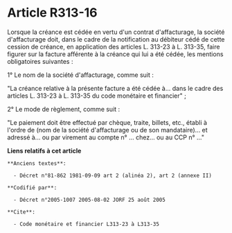 # Article R313-16

Lorsque la créance est cédée en vertu d'un contrat d'affacturage, la société d'affacturage doit, dans le cadre de la
notification au débiteur cédé de cette cession de créance, en application des articles L. 313-23 à L. 313-35, faire figurer
sur la facture afférente à la créance qui lui a été cédée, les mentions obligatoires suivantes :

1° Le nom de la société d'affacturage, comme suit :

"La créance relative à la présente facture a été cédée à... dans le cadre des articles L. 313-23 à L. 313-35 du code
monétaire et financier" ;

2° Le mode de règlement, comme suit :

"Le paiement doit être effectué par chèque, traite, billets, etc., établi à l'ordre de (nom de la société d'affacturage ou de
son mandataire)... et adressé à... ou par virement au compte n° ... chez... ou au CCP n° ..."

**Liens relatifs à cet article**

	**Anciens textes**:

	  - Décret n°81-862 1981-09-09 art 2 (alinéa 2), art 2 (annexe II)

	**Codifié par**:

	  - Décret n°2005-1007 2005-08-02 JORF 25 août 2005

	**Cite**:

	  - Code monétaire et financier L313-23 à L313-35
